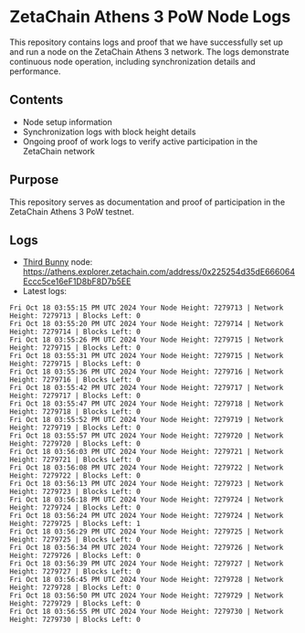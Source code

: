 # ZetaChain Athens 3 PoW Node Logs
This repository contains logs and proof that we have successfully set up and run a node on the ZetaChain Athens 3 network. The logs demonstrate continuous node operation, including synchronization details and performance.

## Contents
- Node setup information
- Synchronization logs with block height details
- Ongoing proof of work logs to verify active participation in the ZetaChain network

## Purpose
This repository serves as documentation and proof of participation in the ZetaChain Athens 3 PoW testnet.

## Logs

- [Third Bunny](https://thirdbunny.xyz/) node: https://athens.explorer.zetachain.com/address/0x225254d35dE666064Eccc5ce16eF1D8bF8D7b5EE
- Latest logs:
```
Fri Oct 18 03:55:15 PM UTC 2024 Your Node Height: 7279713 | Network Height: 7279713 | Blocks Left: 0
Fri Oct 18 03:55:20 PM UTC 2024 Your Node Height: 7279714 | Network Height: 7279714 | Blocks Left: 0
Fri Oct 18 03:55:26 PM UTC 2024 Your Node Height: 7279715 | Network Height: 7279715 | Blocks Left: 0
Fri Oct 18 03:55:31 PM UTC 2024 Your Node Height: 7279715 | Network Height: 7279715 | Blocks Left: 0
Fri Oct 18 03:55:36 PM UTC 2024 Your Node Height: 7279716 | Network Height: 7279716 | Blocks Left: 0
Fri Oct 18 03:55:42 PM UTC 2024 Your Node Height: 7279717 | Network Height: 7279717 | Blocks Left: 0
Fri Oct 18 03:55:47 PM UTC 2024 Your Node Height: 7279718 | Network Height: 7279718 | Blocks Left: 0
Fri Oct 18 03:55:52 PM UTC 2024 Your Node Height: 7279719 | Network Height: 7279719 | Blocks Left: 0
Fri Oct 18 03:55:57 PM UTC 2024 Your Node Height: 7279720 | Network Height: 7279720 | Blocks Left: 0
Fri Oct 18 03:56:03 PM UTC 2024 Your Node Height: 7279721 | Network Height: 7279721 | Blocks Left: 0
Fri Oct 18 03:56:08 PM UTC 2024 Your Node Height: 7279722 | Network Height: 7279722 | Blocks Left: 0
Fri Oct 18 03:56:13 PM UTC 2024 Your Node Height: 7279723 | Network Height: 7279723 | Blocks Left: 0
Fri Oct 18 03:56:18 PM UTC 2024 Your Node Height: 7279724 | Network Height: 7279724 | Blocks Left: 0
Fri Oct 18 03:56:24 PM UTC 2024 Your Node Height: 7279724 | Network Height: 7279725 | Blocks Left: 1
Fri Oct 18 03:56:29 PM UTC 2024 Your Node Height: 7279725 | Network Height: 7279725 | Blocks Left: 0
Fri Oct 18 03:56:34 PM UTC 2024 Your Node Height: 7279726 | Network Height: 7279726 | Blocks Left: 0
Fri Oct 18 03:56:39 PM UTC 2024 Your Node Height: 7279727 | Network Height: 7279727 | Blocks Left: 0
Fri Oct 18 03:56:45 PM UTC 2024 Your Node Height: 7279728 | Network Height: 7279728 | Blocks Left: 0
Fri Oct 18 03:56:50 PM UTC 2024 Your Node Height: 7279729 | Network Height: 7279729 | Blocks Left: 0
Fri Oct 18 03:56:55 PM UTC 2024 Your Node Height: 7279730 | Network Height: 7279730 | Blocks Left: 0
```
